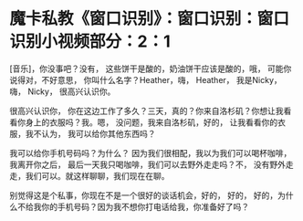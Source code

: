 # 魔卡私教《窗口识别》：窗口识别：窗口识别小视频部分：2：1

[音乐]，你没事吧？没有， 这些饼干是酸的，奶油饼干应该是酸的，哦， 可能你说得对，不好意思， 你叫什么名字？Heather，嗨， Heather， 我是Nicky，嗨， Nicky， 很高兴认识你。

很高兴认识你， 你在这边工作了多久？三天，真的？你来自洛杉矶？你想让我看看你身上的衣服吗？我。嗯， 没问题，我来自洛杉矶，好的， 让我看看你的衣服，我不认为， 我可以给你其他东西吗？

我可以给你手机号码吗？为什么？ 因为我们很相配，我以为我们可以喝杯咖啡，我离开你之后， 最后一天我只喝咖啡，我们可以去野外走走吗？不， 没有野外走走，我们可以。就这样聊聊，我们现在在聊。

 别觉得这是个私事，你现在不是一个很好的谈话机会，好的， 好的， 好的，为什么不给我你的手机号码？因为我不想你打电话给我，你准备好了吗？

